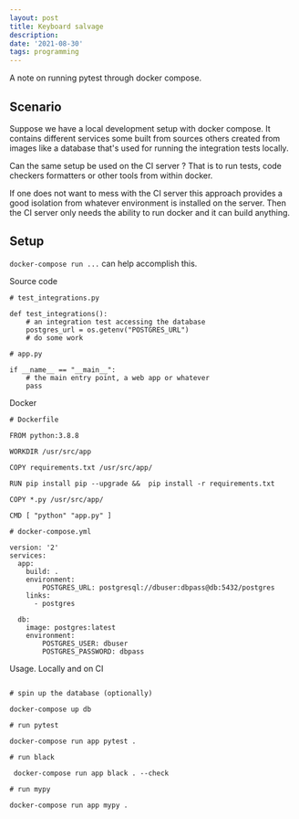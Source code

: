 ```yaml
---
layout: post
title: Keyboard salvage
description: 
date: '2021-08-30'
tags: programming
---
```


A note on running pytest through docker compose. 


## Scenario

Suppose we have a local development setup with docker compose. It contains different services some built from sources others created from images like a database that's used for running the integration tests locally. 


Can the same setup be used on the CI server ? That is to run tests, code checkers formatters or other tools from within docker.

If one does not want to mess with the CI server this approach provides a good isolation from whatever environment is installed on the server. Then the CI server only needs the ability to run docker and it can build anything.

## Setup

`docker-compose run ...` can help accomplish this.


Source code

```
# test_integrations.py 

def test_integrations():
    # an integration test accessing the database 
    postgres_url = os.getenv("POSTGRES_URL")    
    # do some work

# app.py

if __name__ == "__main__":
    # the main entry point, a web app or whatever
    pass

```

Docker

```
# Dockerfile

FROM python:3.8.8

WORKDIR /usr/src/app

COPY requirements.txt /usr/src/app/

RUN pip install pip --upgrade &&  pip install -r requirements.txt

COPY *.py /usr/src/app/

CMD [ "python" "app.py" ]
```

```
# docker-compose.yml

version: '2'
services: 
  app:
    build: .
    environment:
        POSTGRES_URL: postgresql://dbuser:dbpass@db:5432/postgres
    links:
      - postgres

  db:
    image: postgres:latest
    environment:
        POSTGRES_USER: dbuser
        POSTGRES_PASSWORD: dbpass

```

Usage. Locally and on CI


```

# spin up the database (optionally)

docker-compose up db 

# run pytest 

docker-compose run app pytest .

# run black 

 docker-compose run app black . --check

# run mypy 

docker-compose run app mypy .

```

